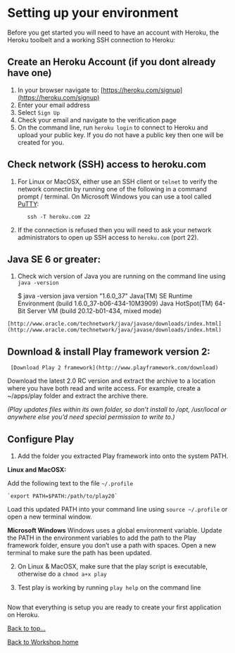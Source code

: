 <link href="index.css" rel="stylesheet" type="text/css">

# <a id="top">Setting up your environment</a>

Before you get started you will need to have an account with Heroku, the Heroku toolbelt and a working SSH connection to Heroku:

## Create an Heroku Account (if you dont already have one)
  1. In your browser navigate to: [https://heroku.com/signup](https://heroku.com/signup)
  2. Enter your email address
  3. Select `Sign Up`
  4. Check your email and navigate to the verification page
  5. On the command line, run `heroku login` to connect to Heroku and upload your public key.  If you do not have a public key then one will be created for you.

## Check network (SSH) access to heroku.com
  1. For Linux or MacOSX, either use an SSH client or `telnet` to verify the network connectin by running one of the following in a command prompt / terminal.  On Microsoft Windows you can use a tool called [PuTTY](http://www.chiark.greenend.org.uk/~sgtatham/putty/download.html):

            ssh -T heroku.com 22

  2. If the connection is refused then you will need to ask your network administrators to open up SSH access to `heroku.com` (port 22).


## Java SE 6 or greater:

  1. Check wich version of Java you are running on the command line using `java -version`

        $ java -version
        java version "1.6.0_37"
        Java(TM) SE Runtime Environment (build 1.6.0_37-b06-434-10M3909)
        Java HotSpot(TM) 64-Bit Server VM (build 20.12-b01-434, mixed mode)

    [http://www.oracle.com/technetwork/java/javase/downloads/index.html](http://www.oracle.com/technetwork/java/javase/downloads/index.html)

## Download & install Play framework version 2:

     [Download Play 2 framework](http://www.playframework.com/download)

Download the latest 2.0 RC version and extract the archive to a location where you have both read and write access.  For example, create a ~/apps/play folder and extract the archive there.

*(Play updates files within its own folder, so don’t install to /opt, /usr/local or anywhere else you’d need special permission to write to.)*

## Configure Play

  1. Add the folder you extracted Play framework into onto the system PATH.

  **Linux and MacOSX:**

  Add the following text to the file `~/.profile`

    `export PATH=$PATH:/path/to/play20`

  Load this updated PATH into your command line using `source ~/.profile` or open a new terminal window.

  **Microsoft Windows**
  Windows uses a global environment variable. Update the PATH in the environment variables to add the path to the Play framework folder, ensure you don’t use a path with spaces. Open a new terminal to make sure the path has been updated.

  2. On Linux & MacOSX, make sure that the play script is executable, otherwise do a `chmod a+x play`

  3. Test play is working by running `play help` on the command line

<img src="">

Now that everything is setup you are ready to create your first application on Heroku.

[Back to top...](#top)

[Back to Workshop home](/index.html)

